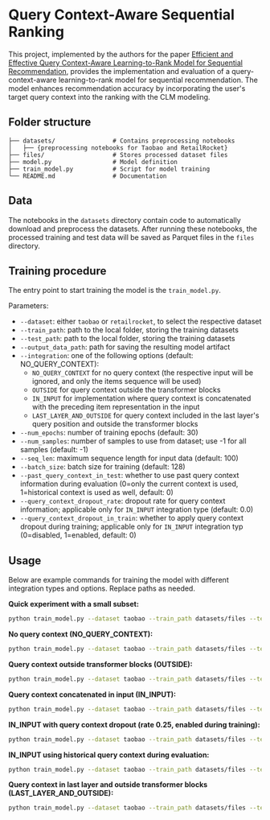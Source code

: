 # Query Context-Aware Sequential Ranking

This project, implemented by the authors for the paper [Efficient and Effective Query Context-Aware Learning-to-Rank Model for Sequential Recommendation](https://arxiv.org/abs/2507.03789), provides the implementation and evaluation of a query-context-aware learning-to-rank model for sequential recommendation. The model enhances recommendation accuracy by incorporating the user's target query context into the ranking with the CLM modeling.

## Folder structure

```
├── datasets/                # Contains preprocessing notebooks
│   ├── {preprocessing notebooks for Taobao and RetailRocket}
├── files/                   # Stores processed dataset files
├── model.py                 # Model definition
├── train_model.py           # Script for model training
└── README.md                # Documentation
```

## Data

The notebooks in the `datasets` directory contain code to automatically download and preprocess the datasets.
After running these notebooks, the processed training and test data will be saved as Parquet files in the `files` directory.

## Training procedure

The entry point to start training the model is the `train_model.py`.

Parameters:

* `--dataset`: either `taobao` or `retailrocket`, to select the respective dataset
* `--train_path`: path to the local folder, storing the training datasets
* `--test_path`: path to the local folder, storing the training datasets
* `--output_data_path`: path for saving the resulting model artifact
* `--integration`: one of the following options (default: NO_QUERY_CONTEXT):
  - `NO_QUERY_CONTEXT` for no query context (the respective input will be ignored, and only the items sequence will be used)
  - `OUTSIDE` for query context outside the transformer blocks
  - `IN_INPUT` for implementation where query context is concatenated with the preceding item representation in the input
  - `LAST_LAYER_AND_OUTSIDE` for query context included in the last layer's query position and outside the transformer blocks
* `--num_epochs`: number of training epochs (default: 30)
* `--num_samples`: number of samples to use from dataset; use -1 for all samples (default: -1)
* `--seq_len`: maximum sequence length for input data (default: 100)
* `--batch_size`: batch size for training (default: 128)
* `--past_query_context_in_test`: whether to use past query context information during evaluation (0=only the current context is used, 1=historical context is used as well, default: 0)
* `--query_context_dropout_rate`: dropout rate for query context information; applicable only for `IN_INPUT` integration type (default: 0.0)
* `--query_context_dropout_in_train`: whether to apply query context dropout during training; applicable only for `IN_INPUT` integration typ (0=disabled, 1=enabled, default: 0)


## Usage

Below are example commands for training the model with different integration types and options. Replace paths as needed.

**Quick experiment with a small subset:**
```bash
python train_model.py --dataset taobao --train_path datasets/files --test_path datasets/files --output_data_path ./model_output --integration IN_INPUT --num_epochs 2 --num_samples 10000 --batch_size 32
```

**No query context (NO_QUERY_CONTEXT):**
```bash
python train_model.py --dataset taobao --train_path datasets/files --test_path datasets/files --output_data_path ./model_output --integration NO_QUERY_CONTEXT
```

**Query context outside transformer blocks (OUTSIDE):**
```bash
python train_model.py --dataset taobao --train_path datasets/files --test_path datasets/files --output_data_path ./model_output --integration OUTSIDE
```

**Query context concatenated in input (IN_INPUT):**
```bash
python train_model.py --dataset taobao --train_path datasets/files --test_path datasets/files --output_data_path ./model_output --integration IN_INPUT
```

**IN_INPUT with query context dropout (rate 0.25, enabled during training):**
```bash
python train_model.py --dataset taobao --train_path datasets/files --test_path datasets/files --output_data_path ./model_output --integration IN_INPUT --query_context_dropout_rate 0.25 --query_context_dropout_in_train 1
```

**IN_INPUT using historical query context during evaluation:**
```bash
python train_model.py --dataset taobao --train_path datasets/files --test_path datasets/files --output_data_path ./model_output --integration IN_INPUT --past_query_context_in_test 1
```

**Query context in last layer and outside transformer blocks (LAST_LAYER_AND_OUTSIDE):**
```bash
python train_model.py --dataset taobao --train_path datasets/files --test_path datasets/files --output_data_path ./model_output --integration LAST_LAYER_AND_OUTSIDE
```
